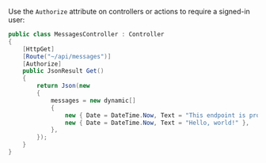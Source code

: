 Use the `Authorize` attribute on controllers or actions to require a signed-in user:

```csharp
public class MessagesController : Controller
{
    [HttpGet]
    [Route("~/api/messages")]
    [Authorize]
    public JsonResult Get()
    {
        return Json(new
        {
            messages = new dynamic[]
            {
                new { Date = DateTime.Now, Text = "This endpoint is protected." },
                new { Date = DateTime.Now, Text = "Hello, world!" },
            },
        });
    }
}
```